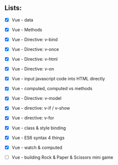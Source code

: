 ## Lists:

- [x] Vue - data
- [x] Vue - Methods
- [x] Vue - Directive: v-bind
- [x] Vue - Directive: v-once
- [x] Vue - Directive: v-html
- [x] Vue - Directive: v-on
- [x] Vue - input javascript code into HTML directly
- [x] Vue - computed, computed vs methods
- [x] Vue - Directive: v-model
- [x] Vue - directive: v-if / v-show
- [x] Vue - directive: v-for
- [x] Vue - class & style binding
- [x] Vue - ES6 syntax 4 things
- [x] Vue - watch & computed

- [ ] Vue - building Rock & Paper & Scissors mini game

